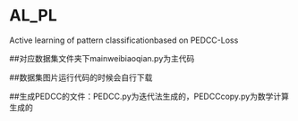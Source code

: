 # AL_PL
Active learning of pattern classificationbased on PEDCC-Loss


##对应数据集文件夹下mainweibiaoqian.py为主代码


##数据集图片运行代码的时候会自行下载



##生成PEDCC的文件：PEDCC.py为迭代法生成的，PEDCCcopy.py为数学计算生成的
